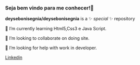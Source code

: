 ### Seja bem vindo para me conhecer!👋



  
**deysebonisegnia/deysebonisegnia** is a ✨ _special_ ✨ repository 

 🌱 I’m currently learning Html5,Css3 e Java Script.
 
 👯 I’m looking to collaborate on doing site.
 
 🤔 I’m looking for help with work in developer.
 
 <a href="https://www.linkedin.com/in/deyse-bonisegnia-995486171/">
            <i class="fa-brands fa-linkedin"></i>Linkedin</a>
            
            

                 
 

